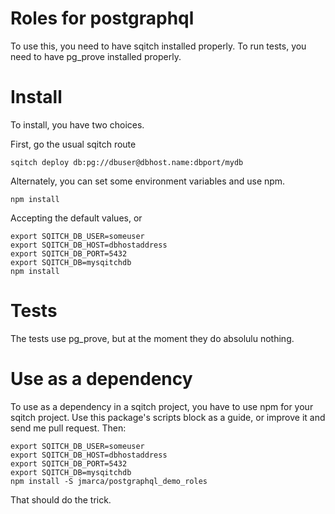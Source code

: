 # Roles for postgraphql

To use this, you need to have sqitch installed properly.  To run tests,
you need to have pg_prove installed properly.

# Install

To install, you have two choices.

First, go the usual sqitch route

```
sqitch deploy db:pg://dbuser@dbhost.name:dbport/mydb
```

Alternately, you can set some environment variables and use npm.

```
npm install
```

Accepting the default values, or

```
export SQITCH_DB_USER=someuser
export SQITCH_DB_HOST=dbhostaddress
export SQITCH_DB_PORT=5432
export SQITCH_DB=mysqitchdb
npm install
```

# Tests

The tests use pg_prove, but at the moment they do absolulu nothing.

# Use as a dependency

To use as a dependency in a sqitch project, you have to use npm for
your sqitch project.  Use this package's scripts block as a guide, or
improve it and send me  pull request.  Then:

```
export SQITCH_DB_USER=someuser
export SQITCH_DB_HOST=dbhostaddress
export SQITCH_DB_PORT=5432
export SQITCH_DB=mysqitchdb
npm install -S jmarca/postgraphql_demo_roles
```

That should do the trick.
